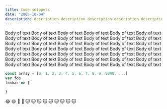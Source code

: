 ```yaml
---
title: Code snippets
date: "2005-10-04"
description: description description description description description
---
```


Body of text Body of text Body of text Body of text Body of text Body of text Body of text Body of text Body of text Body of text Body of text Body of text Body of text Body of text Body of text Body of text Body of text Body of text Body of text Body of text Body of text Body of text Body of text Body of text Body of text Body of text Body of text Body of text Body of text Body of text Body of text Body of text Body of text Body of text Body of text Body of text Body of text Body of text Body of text Body of text Body of text Body of text

```javascript
const array = [0, 1, 2, 3, 4, 5, 6, 7, 8, 9, 0000, ...]
var foo
foobar => {

}
```

:joy: :smile: :beer: :dog: :cat: :cat: :cat: :cat: :cat: :cat: :cat: :cat: :cat:
